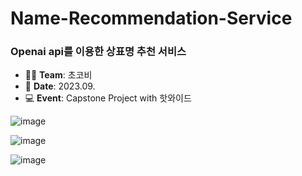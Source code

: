 # Name-Recommendation-Service

<h3>Openai api를 이용한 상표명 추천 서비스</h3>

- 👩‍💻 **Team**: 초코비  
- 📅 **Date**: 2023.09.  
- 💻 **Event**: Capstone Project with 핫와이드


![image](https://github.com/user-attachments/assets/9052d97a-1949-4ddc-8450-2e2fed3c98d7)

![image](https://github.com/user-attachments/assets/c037e8d0-e925-45a7-9699-1d4b82d9653f)

![image](https://github.com/user-attachments/assets/b4a8ac3b-8101-459f-8e90-35cc8b9e3cc8)







